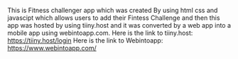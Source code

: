 This is Fitness challenger app which was created 
By using html css and javascipt 
which allows users to add their Fintess Challenge 
and then this app was hosted by using tiiny.host 
and it was converted by a web app into a mobile app using
webintoapp.com.
Here is the link to tiiny.host: https://tiiny.host/login
Here is the link to Webintoapp: https://www.webintoapp.com/


